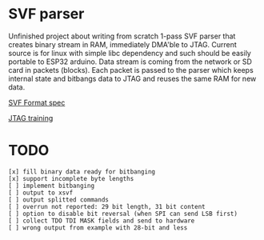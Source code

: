 # SVF parser

Unfinished project about writing from scratch 1-pass SVF parser 
that creates binary stream in RAM, immediately DMA'ble to JTAG.
Current source is for linux with simple libc dependency and such
should be easily portable to ESP32 arduino.
Data stream is coming from the network or SD card in packets (blocks).
Each packet is passed to the parser which keeps internal state and
bitbangs data to JTAG and reuses the same RAM for new data.

[SVF Format spec](http://www.jtagtest.com/pdf/svf_specification.pdf)

[JTAG training](http://www2.lauterbach.com/pdf/training_jtag.pdf)

# TODO

    [x] fill binary data ready for bitbanging
    [x] support incomplete byte lengths 
    [ ] implement bitbanging
    [ ] output to xsvf
    [ ] output splitted commands
    [ ] overrun not reported: 29 bit length, 31 bit content
    [ ] option to disable bit reversal (when SPI can send LSB first)
    [ ] collect TDO TDI MASK fields and send to hardware
    [ ] wrong output from example with 28-bit and less 
